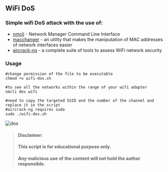 ## WiFi DoS

### Simple wifi DoS attack with the use of:

-   [nmcli](https://developer-old.gnome.org/NetworkManager/stable/nmcli.html) - Network Manager Command Line Interface
-   [macchanger](https://en.kali.tools/?p=1404) - an utility that makes the maniputation of MAC addresses of network interfaces easier
-   [aircrack-ng](https://www.aircrack-ng.org/doku.php?id=Main) - a complete suite of tools to assess WiFi network security

### Usage

```
#change permission of the file to be executable
chmod +x wifi-dos.sh

#to see all the networks within the range of your wifi adapter
nmcli dev wifi

#need to copy the targeted SSID and the number of the channel and replace it in the script
#aircrack-ng requires sudo
sudo ./wifi-dos.sh
```

![dos](./ezgif.com-gif-maker.gif)

> #### Disclaimer:
> #### This script is for educational purpose only.
> #### Any malicious use of the content will not hold the author responsible.
